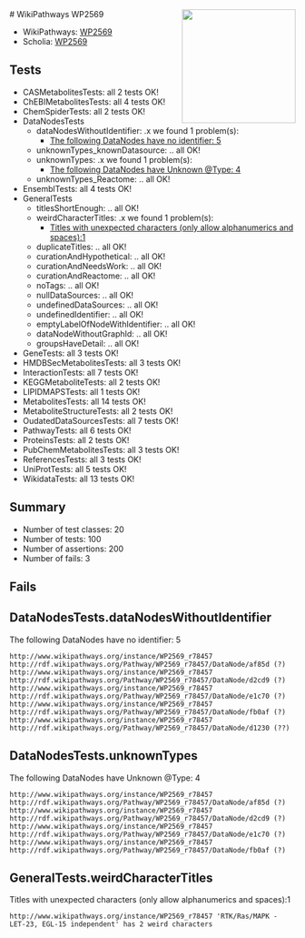 <img style="float: right; width: 200px" src="https://upload.wikimedia.org/wikipedia/commons/thumb/8/83/Wplogo_with_text_500.png/640px-Wplogo_with_text_500.png" />
# WikiPathways WP2569

* WikiPathways: [WP2569](https://new.wikipathways.org/pathways/WP2569)
* Scholia: [WP2569](https://scholia.toolforge.org/wikipathways/WP2569)
## Tests
* CASMetabolitesTests: all 2 tests OK!
* ChEBIMetabolitesTests: all 4 tests OK!
* ChemSpiderTests: all 2 tests OK!
* DataNodesTests
    * dataNodesWithoutIdentifier: .x we found 1 problem(s):
        * [The following DataNodes have no identifier: 5](#d2d32fa4)
    * unknownTypes_knownDatasource: .. all OK!
    * unknownTypes: .x we found 1 problem(s):
        * [The following DataNodes have Unknown @Type: 4](#839973e2)
    * unknownTypes_Reactome: .. all OK!
* EnsemblTests: all 4 tests OK!
* GeneralTests
    * titlesShortEnough: .. all OK!
    * weirdCharacterTitles: .x we found 1 problem(s):
        * [Titles with unexpected characters (only allow alphanumerics and spaces):1](#fda87b3f)
    * duplicateTitles: .. all OK!
    * curationAndHypothetical: .. all OK!
    * curationAndNeedsWork: .. all OK!
    * curationAndReactome: .. all OK!
    * noTags: .. all OK!
    * nullDataSources: .. all OK!
    * undefinedDataSources: .. all OK!
    * undefinedIdentifier: .. all OK!
    * emptyLabelOfNodeWithIdentifier: .. all OK!
    * dataNodeWithoutGraphId: .. all OK!
    * groupsHaveDetail: .. all OK!
* GeneTests: all 3 tests OK!
* HMDBSecMetabolitesTests: all 3 tests OK!
* InteractionTests: all 7 tests OK!
* KEGGMetaboliteTests: all 2 tests OK!
* LIPIDMAPSTests: all 1 tests OK!
* MetabolitesTests: all 14 tests OK!
* MetaboliteStructureTests: all 2 tests OK!
* OudatedDataSourcesTests: all 7 tests OK!
* PathwayTests: all 6 tests OK!
* ProteinsTests: all 2 tests OK!
* PubChemMetabolitesTests: all 3 tests OK!
* ReferencesTests: all 3 tests OK!
* UniProtTests: all 5 tests OK!
* WikidataTests: all 13 tests OK!


## Summary

* Number of test classes: 20
* Number of tests: 100
* Number of assertions: 200
* Number of fails: 3

## Fails

<a name="d2d32fa4" />

## DataNodesTests.dataNodesWithoutIdentifier

The following DataNodes have no identifier: 5
```
http://www.wikipathways.org/instance/WP2569_r78457 http://rdf.wikipathways.org/Pathway/WP2569_r78457/DataNode/af85d (?)
http://www.wikipathways.org/instance/WP2569_r78457 http://rdf.wikipathways.org/Pathway/WP2569_r78457/DataNode/d2cd9 (?)
http://www.wikipathways.org/instance/WP2569_r78457 http://rdf.wikipathways.org/Pathway/WP2569_r78457/DataNode/e1c70 (?)
http://www.wikipathways.org/instance/WP2569_r78457 http://rdf.wikipathways.org/Pathway/WP2569_r78457/DataNode/fb0af (?)
http://www.wikipathways.org/instance/WP2569_r78457 http://rdf.wikipathways.org/Pathway/WP2569_r78457/DataNode/d1230 (??)
```

<a name="839973e2" />

## DataNodesTests.unknownTypes

The following DataNodes have Unknown @Type: 4
```
http://www.wikipathways.org/instance/WP2569_r78457 http://rdf.wikipathways.org/Pathway/WP2569_r78457/DataNode/af85d (?)
http://www.wikipathways.org/instance/WP2569_r78457 http://rdf.wikipathways.org/Pathway/WP2569_r78457/DataNode/d2cd9 (?)
http://www.wikipathways.org/instance/WP2569_r78457 http://rdf.wikipathways.org/Pathway/WP2569_r78457/DataNode/e1c70 (?)
http://www.wikipathways.org/instance/WP2569_r78457 http://rdf.wikipathways.org/Pathway/WP2569_r78457/DataNode/fb0af (?)
```

<a name="fda87b3f" />

## GeneralTests.weirdCharacterTitles

Titles with unexpected characters (only allow alphanumerics and spaces):1
```
http://www.wikipathways.org/instance/WP2569_r78457 'RTK/Ras/MAPK -  LET-23, EGL-15 independent' has 2 weird characters
```

